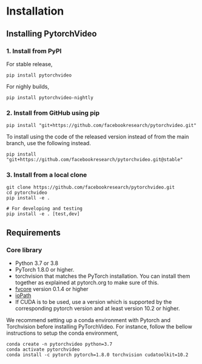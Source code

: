 # Installation

## Installing PytorchVideo


### 1. Install from PyPI
For stable release,
```
pip install pytorchvideo
```

For nighly builds,
```
pip install pytorchvideo-nightly
```

### 2. Install from GitHub using pip
```
pip install "git+https://github.com/facebookresearch/pytorchvideo.git"
```
To install using the code of the released version instead of from the main branch, use the following instead.
```
pip install "git+https://github.com/facebookresearch/pytorchvideo.git@stable"
```

### 3. Install from a local clone
```
git clone https://github.com/facebookresearch/pytorchvideo.git
cd pytorchvideo 
pip install -e .

# For developing and testing
pip install -e . [test,dev]
```


## Requirements

### Core library

- Python 3.7 or 3.8 
- PyTorch 1.8.0 or higher.
- torchvision that matches the PyTorch installation. You can install them together as explained at pytorch.org to make sure of this.
- [fvcore](https://github.com/facebookresearch/fvcore) version 0.1.4 or higher
- [ioPath](https://github.com/facebookresearch/iopath)
- If CUDA is to be used, use a version which is supported by the corresponding pytorch version and at least version 10.2 or higher.

We recommend setting up a conda environment with Pytorch and Torchvision before installing PyTorchVideo.
For instance, follow the bellow instructions to setup the conda environment,
```
conda create -n pytorchvideo python=3.7
conda activate pytorchvideo
conda install -c pytorch pytorch=1.8.0 torchvision cudatoolkit=10.2
```
